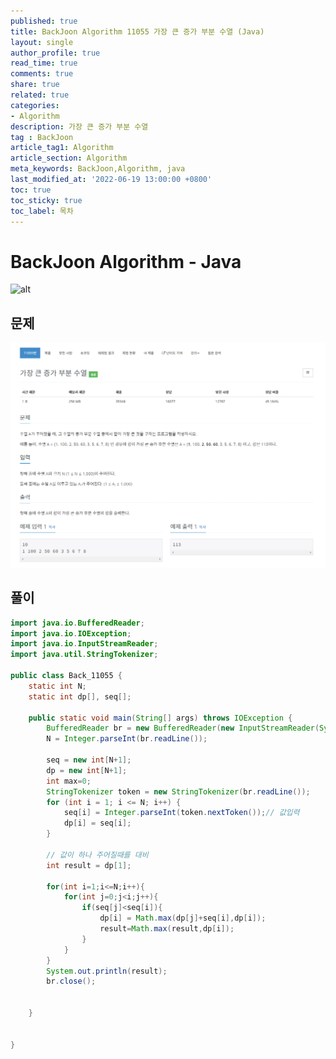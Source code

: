 ```yaml
---
published: true
title: BackJoon Algorithm 11055 가장 큰 증가 부분 수열 (Java)
layout: single
author_profile: true
read_time: true
comments: true
share: true
related: true
categories:
- Algorithm
description: 가장 큰 증가 부분 수열
tag : BackJoon
article_tag1: Algorithm
article_section: Algorithm
meta_keywords: BackJoon,Algorithm, java
last_modified_at: '2022-06-19 13:00:00 +0800'
toc: true
toc_sticky: true
toc_label: 목차
---
```


BackJoon Algorithm - Java
====================

![alt](https://d2gd6pc034wcta.cloudfront.net/images/logo@2x.png)

## 문제

![alt](/assets/images/post/Algorithm/11055.png)


## 풀이

```java
import java.io.BufferedReader;
import java.io.IOException;
import java.io.InputStreamReader;
import java.util.StringTokenizer;

public class Back_11055 {
    static int N;
    static int dp[], seq[];

    public static void main(String[] args) throws IOException {
        BufferedReader br = new BufferedReader(new InputStreamReader(System.in));
        N = Integer.parseInt(br.readLine());

        seq = new int[N+1];
        dp = new int[N+1];
        int max=0;
        StringTokenizer token = new StringTokenizer(br.readLine());
        for (int i = 1; i <= N; i++) {
            seq[i] = Integer.parseInt(token.nextToken());// 값입력
            dp[i] = seq[i];
        }

        // 값이 하나 주어질때를 대비
        int result = dp[1];

        for(int i=1;i<=N;i++){
            for(int j=0;j<i;j++){
                if(seq[j]<seq[i]){
                    dp[i] = Math.max(dp[j]+seq[i],dp[i]);
                    result=Math.max(result,dp[i]);
                }
            }
        }
        System.out.println(result);
        br.close();


    }


}

```



